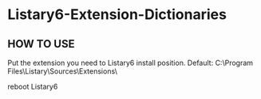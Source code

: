 # Listary6-Extension-Dictionaries
## HOW TO USE

Put the extension you need to Listary6 install position. Default: C:\Program Files\Listary\Sources\Extensions\

reboot Listary6
